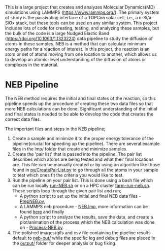 This is a large project that creates and analyzes Molecular Dynamics(MD) simulations using LAMMPS (https://www.lammps.org/). The primary system of study is the passivating interface of a TOPCon solar cell, i.e., a c-Si/a-SiOx stack, but these tools can be used on any similar system. This project includes lots of code for creating, testing, and analyzing these samples, but the bulk of the code is a large Nudged Elastic Band (https://doi.org/10.1063/1.1323224) data pipeline to study the diffusion of atoms in these samples. NEB is a method that can calculate minimum energy paths for a reaction of interest. In this project, the reaction is an atom or set of atoms moving from one location to another, which allows us to develop an atomic-level understanding of the diffusion of atoms or complexes in the material. 

# NEB Pipeline
The NEB method requires the initial and final states of the reaction, so this pipeline speeds up the procedure of creating these two data files so that more NEB calculations can be done. Significant understanding of the initial and final states is needed to be able to develop the code that creates the correct data files.

The important files and steps in the NEB pipeline;
1) Create a sample and minimize it to the proper energy tolerance of the pipeline(crucial for speeding up the pipeline). There are several example files in the lmp/ folder that create and minimize samples.
2) Create the 'pair list' that is passed into the pipeline. The pair list describes which atoms are being tested and what their final locations are. This file can be manually created or by using an algorithm like those found in [py/CreatePairList.py](https://github.com/zimanyi-group/TOPCON-MD/blob/2130c84a616471efe19783c0e83591f3746cddbb/py/CreatePairList.py#L289) to go through all the atoms in your sample to test which ones fit the criteria you would like to test.
3) Run the pipeline on your pair list. This is done using a bash file which can be run locally [run-NEB.sh](run-NEB.sh) or on a HPC cluster [farm-run-neb.sh](farm-run-neb.sh). These scripts loop through the given pair list and run;
    - A python script to set up the initial and final NEB data files - [PrepNEB.py](py/PrepNEB.py),
     - A LAMMPS neb procedure - [NEB.lmp](lmp/NEB.lmp), more information can be found [here](https://docs.lammps.org/neb.html) and finally
     - A python script to analyze the results, save the data, and create a plot/animation of the process which the NEB calculation was done on - [Process-NEB.py](py/Process-NEB.py).
4) The polished images/gifs and csv file containing the pipeline results default to [neb-out/](/neb-out/) while the specific log and debug files are placed in the [output/](output/) folder for deeper analysis or bug fixing.
